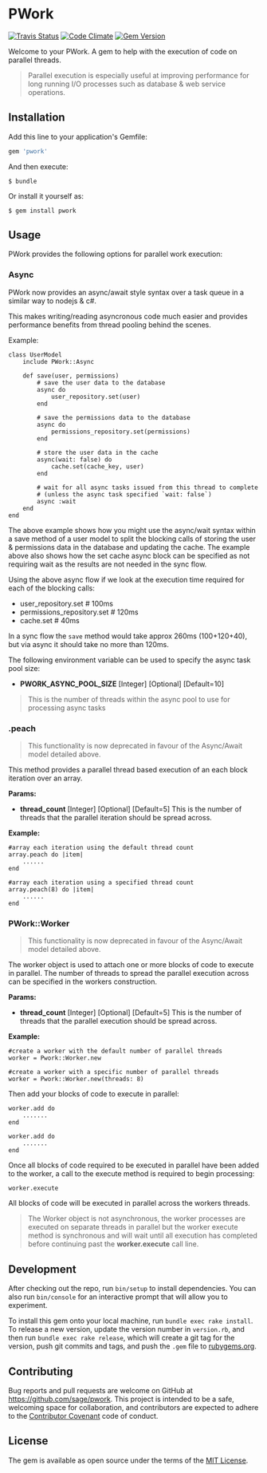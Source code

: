 # PWork


[![Travis Status](https://travis-ci.org/Sage/pwork.svg?branch=master)](https://travis-ci.org/Sage/pwork)
[![Code Climate](https://codeclimate.com/github/Sage/pwork.png)](https://codeclimate.com/github/Sage/pwork)
[![Gem Version](https://badge.fury.io/rb/pwork.png)](http://badge.fury.io/rb/pwork)

Welcome to your PWork. A gem to help with the execution of code on parallel threads.

> Parallel execution is especially useful at improving performance for long running I/O processes such as database & web service operations.

## Installation

Add this line to your application's Gemfile:

```ruby
gem 'pwork'
```

And then execute:

    $ bundle

Or install it yourself as:

    $ gem install pwork

## Usage

PWork provides the following options for parallel work execution:

### Async

PWork now provides an async/await style syntax over a task queue in a similar way to nodejs & c#.

This makes writing/reading asyncronous code much easier and provides performance benefits from thread pooling behind the scenes.

Example:

    class UserModel
        include PWork::Async
        
        def save(user, permissions)
            # save the user data to the database
            async do
                user_repository.set(user)
            end
            
            # save the permissions data to the database
            async do
                permissions_repository.set(permissions)
            end
            
            # store the user data in the cache
            async(wait: false) do
                cache.set(cache_key, user)
            end
            
            # wait for all async tasks issued from this thread to complete 
            # (unless the async task specified `wait: false`)
            async :wait
        end
    end

The above example shows how you might use the async/wait syntax within a save method of a user model to split the blocking calls
of storing the user & permissions data in the database and updating the cache. The example above also shows how the set cache async block can be
specified as not requiring wait as the results are not needed in the sync flow.

Using the above async flow if we look at the execution time required for each of the blocking calls:

- user_repository.set # 100ms
- permissions_repository.set # 120ms
- cache.set # 40ms

In a sync flow the `save` method would take approx 260ms (100+120+40), but via async it should take no more than 120ms.

The following environment variable can be used to specify the async task pool size:

- **PWORK_ASYNC_POOL_SIZE** [Integer] [Optional] [Default=10] 

> This is the number of threads within the async pool to use for processing async tasks           

### .peach
> This functionality is now deprecated in favour of the Async/Await model detailed above.

This method provides a parallel thread based execution of an each block iteration over an array.

**Params:**

 - **thread_count** [Integer] [Optional] [Default=5] This is the number of threads that the parallel iteration should be spread across.

**Example:**

	#array each iteration using the default thread count
    array.peach do |item|
	    ......
	end

	#array each iteration using a specified thread count
	array.peach(8) do |item|
		......
	end

### PWork::Worker

> This functionality is now deprecated in favour of the Async/Await model detailed above.

The worker object is used to attach one or more blocks of code to execute in parallel.
The number of threads to spread the parallel execution across can be specified in the workers construction.

**Params:**

 - **thread_count** [Integer] [Optional] [Default=5] This is the number of threads that the parallel execution should be spread across.

**Example:**

    #create a worker with the default number of parallel threads
    worker = Pwork::Worker.new

    #create a worker with a specific number of parallel threads
    worker = Pwork::Worker.new(threads: 8)

Then add your blocks of code to execute in parallel:

    worker.add do
	    .......
	end

	worker.add do
		.......
	end

Once all blocks of code required to be executed in parallel have been added to the worker, a call to the execute method is required to begin processing:

    worker.execute

All blocks of code will be executed in parallel across the workers threads.

> The Worker object is not asynchronous, the worker processes are executed on separate threads in parallel but the worker execute method is synchronous and will wait until all execution has completed before continuing past the **worker.execute** call line.

## Development

After checking out the repo, run `bin/setup` to install dependencies. You can also run `bin/console` for an interactive prompt that will allow you to experiment.

To install this gem onto your local machine, run `bundle exec rake install`. To release a new version, update the version number in `version.rb`, and then run `bundle exec rake release`, which will create a git tag for the version, push git commits and tags, and push the `.gem` file to [rubygems.org](https://rubygems.org).

## Contributing

Bug reports and pull requests are welcome on GitHub at https://github.com/sage/pwork. This project is intended to be a safe, welcoming space for collaboration, and contributors are expected to adhere to the [Contributor Covenant](http://contributor-covenant.org) code of conduct.


## License

The gem is available as open source under the terms of the [MIT License](http://opensource.org/licenses/MIT).

